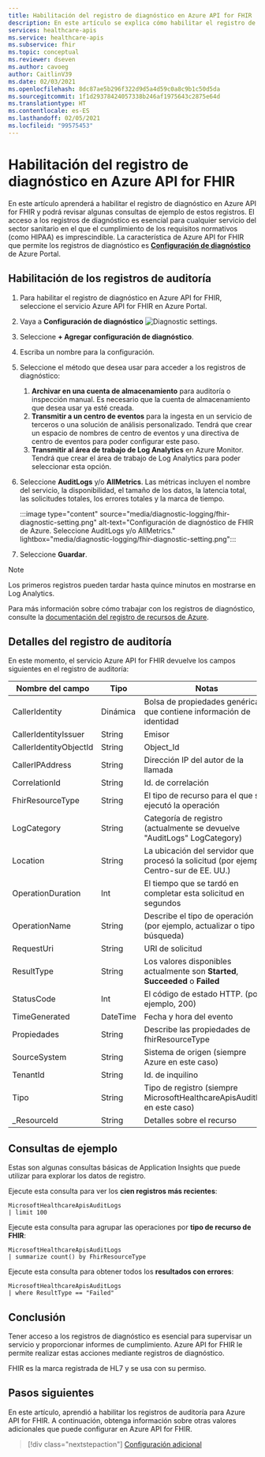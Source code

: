 ```yaml
---
title: Habilitación del registro de diagnóstico en Azure API for FHIR
description: En este artículo se explica cómo habilitar el registro de diagnóstico en Azure API for FHIR®
services: healthcare-apis
ms.service: healthcare-apis
ms.subservice: fhir
ms.topic: conceptual
ms.reviewer: dseven
ms.author: cavoeg
author: CaitlinV39
ms.date: 02/03/2021
ms.openlocfilehash: 8dc87ae5b296f322d9d5a4d59c0a8c9b1c50d5da
ms.sourcegitcommit: 1f1d29378424057338b246af1975643c2875e64d
ms.translationtype: HT
ms.contentlocale: es-ES
ms.lasthandoff: 02/05/2021
ms.locfileid: "99575453"
---
```

# <a name="enable-diagnostic-logging-in-azure-api-for-fhir"></a>Habilitación del registro de diagnóstico en Azure API for FHIR

En este artículo aprenderá a habilitar el registro de diagnóstico en Azure API for FHIR y podrá revisar algunas consultas de ejemplo de estos registros. El acceso a los registros de diagnóstico es esencial para cualquier servicio del sector sanitario en el que el cumplimiento de los requisitos normativos (como HIPAA) es imprescindible. La característica de Azure API for FHIR que permite los registros de diagnóstico es [**Configuración de diagnóstico**](../azure-monitor/platform/diagnostic-settings.md) de Azure Portal. 

## <a name="enable-audit-logs"></a>Habilitación de los registros de auditoría
1. Para habilitar el registro de diagnóstico en Azure API for FHIR, seleccione el servicio Azure API for FHIR en Azure Portal. 
2. Vaya a **Configuración de diagnóstico** 
![Diagnostic settings](media/diagnostic-logging/diagnostic-settings-screen.png). 

3. Seleccione **+ Agregar configuración de diagnóstico**.

4. Escriba un nombre para la configuración.

5. Seleccione el método que desea usar para acceder a los registros de diagnóstico:

    1. **Archivar en una cuenta de almacenamiento** para auditoría o inspección manual. Es necesario que la cuenta de almacenamiento que desea usar ya esté creada.
    2. **Transmitir a un centro de eventos** para la ingesta en un servicio de terceros o una solución de análisis personalizado. Tendrá que crear un espacio de nombres de centro de eventos y una directiva de centro de eventos para poder configurar este paso.
    3. **Transmitir al área de trabajo de Log Analytics** en Azure Monitor. Tendrá que crear el área de trabajo de Log Analytics para poder seleccionar esta opción.

6. Seleccione **AuditLogs** y/o **AllMetrics**. Las métricas incluyen el nombre del servicio, la disponibilidad, el tamaño de los datos, la latencia total, las solicitudes totales, los errores totales y la marca de tiempo.

   :::image type="content" source="media/diagnostic-logging/fhir-diagnostic-setting.png" alt-text="Configuración de diagnóstico de FHIR de Azure. Seleccione AuditLogs y/o AllMetrics." lightbox="media/diagnostic-logging/fhir-diagnostic-setting.png":::

7. Seleccione **Guardar**.


> [!Note] 
> Los primeros registros pueden tardar hasta quince minutos en mostrarse en Log Analytics.  
 
Para más información sobre cómo trabajar con los registros de diagnóstico, consulte la [documentación del registro de recursos de Azure](../azure-monitor/platform/platform-logs-overview.md).

## <a name="audit-log-details"></a>Detalles del registro de auditoría
En este momento, el servicio Azure API for FHIR devuelve los campos siguientes en el registro de auditoría: 

|Nombre del campo  |Tipo  |Notas  |
|---------|---------|---------|
|CallerIdentity|Dinámica|Bolsa de propiedades genérica que contiene información de identidad
|CallerIdentityIssuer|String|Emisor 
|CallerIdentityObjectId|String|Object_Id 
|CallerIPAddress|String|Dirección IP del autor de la llamada 
|CorrelationId|String| Id. de correlación
|FhirResourceType|String|El tipo de recurso para el que se ejecutó la operación
|LogCategory|String|Categoría de registro (actualmente se devuelve "AuditLogs" LogCategory)
|Location|String|La ubicación del servidor que procesó la solicitud (por ejemplo, Centro-sur de EE. UU.)
|OperationDuration|Int|El tiempo que se tardó en completar esta solicitud en segundos
|OperationName|String| Describe el tipo de operación (por ejemplo, actualizar o tipo de búsqueda)
|RequestUri|String|URI de solicitud 
|ResultType|String|Los valores disponibles actualmente son **Started**, **Succeeded** o **Failed**
|StatusCode|Int|El código de estado HTTP. (por ejemplo, 200) 
|TimeGenerated|DateTime|Fecha y hora del evento|
|Propiedades|String| Describe las propiedades de fhirResourceType
|SourceSystem|String| Sistema de origen (siempre Azure en este caso)
|TenantId|String|Id. de inquilino
|Tipo|String|Tipo de registro (siempre MicrosoftHealthcareApisAuditLog en este caso)
|_ResourceId|String|Detalles sobre el recurso

## <a name="sample-queries"></a>Consultas de ejemplo

Estas son algunas consultas básicas de Application Insights que puede utilizar para explorar los datos de registro.

Ejecute esta consulta para ver los **cien registros más recientes**:

```Application Insights
MicrosoftHealthcareApisAuditLogs
| limit 100
```

Ejecute esta consulta para agrupar las operaciones por **tipo de recurso de FHIR**:

```Application Insights
MicrosoftHealthcareApisAuditLogs 
| summarize count() by FhirResourceType
```

Ejecute esta consulta para obtener todos los **resultados con errores**:

```Application Insights
MicrosoftHealthcareApisAuditLogs 
| where ResultType == "Failed" 
```

## <a name="conclusion"></a>Conclusión 
Tener acceso a los registros de diagnóstico es esencial para supervisar un servicio y proporcionar informes de cumplimiento. Azure API for FHIR le permite realizar estas acciones mediante registros de diagnóstico. 
 
FHIR es la marca registrada de HL7 y se usa con su permiso.

## <a name="next-steps"></a>Pasos siguientes
En este artículo, aprendió a habilitar los registros de auditoría para Azure API for FHIR. A continuación, obtenga información sobre otras valores adicionales que puede configurar en Azure API for FHIR.
 
>[!div class="nextstepaction"]
>[Configuración adicional](azure-api-for-fhir-additional-settings.md)
